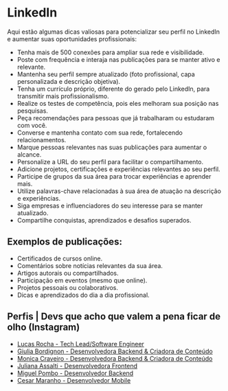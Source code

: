 # LinkedIn

Aqui estão algumas dicas valiosas para potencializar seu perfil no LinkedIn e aumentar suas oportunidades profissionais:

- Tenha mais de 500 conexões para ampliar sua rede e visibilidade.
- Poste com frequência e interaja nas publicações para se manter ativo e relevante.
- Mantenha seu perfil sempre atualizado (foto profissional, capa personalizada e descrição objetiva).
- Tenha um currículo próprio, diferente do gerado pelo LinkedIn, para transmitir mais profissionalismo.
- Realize os testes de competência, pois eles melhoram sua posição nas pesquisas.
- Peça recomendações para pessoas que já trabalharam ou estudaram com você.
- Converse e mantenha contato com sua rede, fortalecendo relacionamentos.
- Marque pessoas relevantes nas suas publicações para aumentar o alcance.
- Personalize a URL do seu perfil para facilitar o compartilhamento.
- Adicione projetos, certificações e experiências relevantes ao seu perfil.
- Participe de grupos da sua área para trocar experiências e aprender mais.
- Utilize palavras-chave relacionadas à sua área de atuação na descrição e experiências.
- Siga empresas e influenciadores do seu interesse para se manter atualizado.
- Compartilhe conquistas, aprendizados e desafios superados.

## Exemplos de publicações:

- Certificados de cursos online.
- Comentários sobre notícias relevantes da sua área.
- Artigos autorais ou compartilhados.
- Participação em eventos (mesmo que online).
- Projetos pessoais ou colaborativos.
- Dicas e aprendizados do dia a dia profissional.

## Perfis | Devs que acho que valem a pena ficar de olho (Instagram)

- [Lucas Rocha - Tech Lead/Software Engineer](https://www.instagram.com/lucas.rocha.11/)
- [Giulia Bordignon - Desenvolvedora Backend & Criadora de Conteúdo](https://www.instagram.com/spacecoding/)
- [Monica Craveiro - Desenvolvedora Backend & Criadora de Conteúdo](https://www.instagram.com/mocraveirodev/)
- [Juliana Assalti - Desenvolvedora Frontend](https://www.instagram.com/assalti.dev/)
- [Miguel Pombo - Desenvolvedor Backend](https://www.instagram.com/pombodev/)
- [Cesar Maranho - Desenvolvedor Mobile](https://www.linkedin.com/in/cesar-maranho/)
